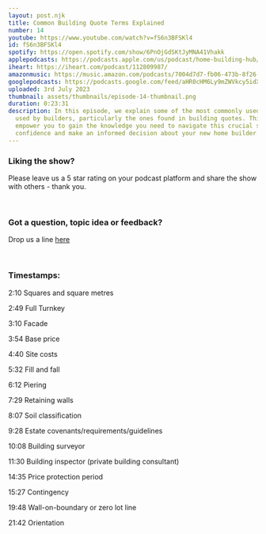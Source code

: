 ```yaml
---
layout: post.njk
title: Common Building Quote Terms Explained
number: 14
youtube: https://www.youtube.com/watch?v=fS6n3BFSKl4
id: fS6n3BFSKl4
spotify: https://open.spotify.com/show/6PnOjGdSKtJyMNA41Vhakk
applepodcasts: https://podcasts.apple.com/us/podcast/home-building-hub/id1681936589
iheart: https://iheart.com/podcast/112809987/
amazonmusic: https://music.amazon.com/podcasts/7004d7d7-fb06-473b-8f26-8ce9992cac11
googlepodcasts: https://podcasts.google.com/feed/aHR0cHM6Ly9mZWVkcy5idXp6c3Byb3V0LmNvbS8yMTM5MTU1LnJzcw==
uploaded: 3rd July 2023
thumbnail: assets/thumbnails/episode-14-thumbnail.png
duration: 0:23:31
description: In this episode, we explain some of the most commonly used terms
  used by builders, particularly the ones found in building quotes. This will
  empower you to gain the knowledge you need to navigate this crucial step with
  confidence and make an informed decision about your new home builder.
---
```

### Liking the show?

Please leave us a 5 star rating on your podcast platform and share the show with others - thank you.

<br>

### Got a question, topic idea or feedback?

Drop us a line <a href="/contact" id="contact-us" target="_blank">here</a>

<br>

### Timestamps:

2:10 Squares and square metres

2:49 Full Turnkey

3:10 Facade

3:54 Base price

4:40 Site costs

5:32 Fill and fall

6:12 Piering

7:29 Retaining walls

8:07 Soil classification

9:28 Estate covenants/requirements/guidelines

10:08 Building surveyor

11:30 Building inspector (private building consultant)

14:35 Price protection period

15:27 Contingency

19:48 Wall-on-boundary or zero lot line 

21:42 Orientation